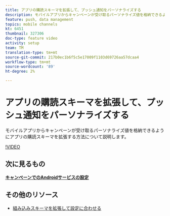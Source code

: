 ```yaml
---
title: アプリの購読スキーマを拡張して、プッシュ通知をパーソナライズする
description: モバイルアプリからキャンペーンが受け取るパーソナライズ値を格納できるようにアプリの購読スキーマを拡張する方法について説明します。
feature: push, data management
topics: mobile channels
kt: 6451
thumbnail: 327306
doc-type: feature video
activity: setup
team: TM
translation-type: tm+mt
source-git-commit: 217b0ec1b6f5c5e17009f1103d69726aa57dcaa4
workflow-type: tm+mt
source-wordcount: '89'
ht-degree: 2%

---
```



# アプリの購読スキーマを拡張して、プッシュ通知をパーソナライズする

モバイルアプリからキャンペーンが受け取るパーソナライズ値を格納できるようにアプリの購読スキーマを拡張する方法について説明します。

[!VIDEO](https://video.tv.adobe.com/v/327306?quality=12)

## 次に見るもの

**[キャンペーンでのAndroidサービスの設定](/help/tutorial-getting-started-with-push-notifications-for-android/configuring-an-android-service-in-campaign.md)**

## その他のリソース

* [組み込みスキーマを拡張して設定に合わせる](https://experienceleague.adobe.com/docs/campaign-classic/using/sending-messages/sending-push-notifications/configure-the-mobile-app/configuring-the-mobile-application-android.html#extend-subscription-schema)